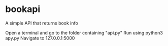 # bookapi
A simple API that returns book info

Open a terminal and go to the folder containing "api.py"
Run using python3 apy.py
Navigate to 127.0.0.1:5000
